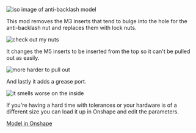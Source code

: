 
![iso image of anti-backlash model](https://github.com/Morfesto/UserMods/blob/patch-1/Millennium-Milo-V1.5-MODS/Morfesto/Anti-Backlash%20Nut%20Mod/images/iso_view.png)

This mod removes the M3 inserts that tend to bulge into the hole for the anti-backlash nut and replaces them with lock nuts.

![check out my nuts](https://github.com/Morfesto/UserMods/blob/patch-1/Millennium-Milo-V1.5-MODS/Morfesto/Anti-Backlash%20Nut%20Mod/images/cutout_nuts_view.png)

It changes the M5 inserts to be inserted from the top so it can't be pulled out as easily.

![more harder to pull out](https://github.com/Morfesto/UserMods/blob/patch-1/Millennium-Milo-V1.5-MODS/Morfesto/Anti-Backlash%20Nut%20Mod/images/cutout_insert_view.png)

And lastly it adds a grease port. 

![it smells worse on the inside](https://github.com/Morfesto/UserMods/blob/patch-1/Millennium-Milo-V1.5-MODS/Morfesto/Anti-Backlash%20Nut%20Mod/images/cutout_sideview.png)


If you're having a hard time with tolerances or your hardware is of a different size you can load it up in Onshape and edit the parameters.

[Model in Onshape](https://cad.onshape.com/documents/ad61f8ae473d135feabd2e81/w/a8a77c03487b52f66df65681/e/e948fd554dec3bcaa4e45c56)

